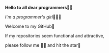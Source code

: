 


**Hello to all dear programmers**👋🏻 

*I'm a programmer's girl*👩🏻‍💻

Welcome to my GitHub💙

If my repositories seem functional and attractive,

please follow me 🙌🏻 and hit the star🌟

